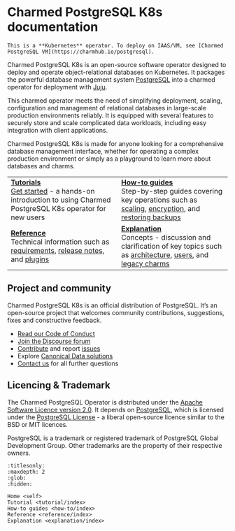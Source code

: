 # Charmed PostgreSQL K8s documentation

```{note}
This is a **Kubernetes** operator. To deploy on IAAS/VM, see [Charmed PostgreSQL VM](https://charmhub.io/postgresql).
```

Charmed PostgreSQL K8s is an open-source software operator designed to deploy and operate object-relational databases on Kubernetes. It packages the powerful database management system [PostgreSQL](https://www.postgresql.org/) into a charmed operator for deployment with [Juju](https://juju.is/docs/juju).

This charmed operator meets the need of simplifying deployment, scaling, configuration and management of relational databases in large-scale production environments reliably. It is equipped with several features to securely store and scale complicated data workloads, including easy integration with client applications.
 
Charmed PostgreSQL K8s is made for anyone looking for a comprehensive database management interface, whether for operating a complex production environment or simply as a playground to learn more about databases and charms.


| | |
|--|--|
|  [**Tutorials**](/tutorial/index)</br>  [Get started](/tutorial/index) - a hands-on introduction to using Charmed PostgreSQL K8s operator for new users </br> |  [**How-to guides**](/how-to/scale-replicas) </br> Step-by-step guides covering key operations such as [scaling](/how-to/scale-replicas), [encryption](/how-to/enable-tls), and [restoring backups](/how-to/back-up-and-restore/restore-a-backup) |
| [**Reference**](/reference/index) </br> Technical information such as [requirements](/reference/system-requirements), [release notes](/reference/releases), and [plugins](/reference/plugins-extensions) | [**Explanation**](/explanation/architecture) </br> Concepts - discussion and clarification of key topics such as [architecture](/explanation/architecture), [users](/explanation/users), and [legacy charms](/explanation/legacy-charm)|

## Project and community

Charmed PostgreSQL K8s is an official distribution of PostgreSQL. It’s an open-source project that welcomes community contributions, suggestions, fixes and constructive feedback.
- [Read our Code of Conduct](https://ubuntu.com/community/code-of-conduct)
- [Join the Discourse forum](https://discourse.charmhub.io/tag/postgresql)
- [Contribute](https://github.com/canonical/postgresql-k8s-operator/blob/main/CONTRIBUTING.md) and report [issues](https://github.com/canonical/postgresql-operator/issues/new/choose)
- Explore [Canonical Data solutions](https://canonical.com/data)
- [Contact us](/reference/contacts) for all further questions

## Licencing & Trademark

The Charmed PostgreSQL Operator is distributed under the [Apache Software Licence version 2.0](https://github.com/canonical/postgresql-operator/blob/main/LICENSE). It depends on [PostgreSQL](https://www.postgresql.org/ftp/source/), which is licensed under the [PostgreSQL License](https://www.postgresql.org/about/licence/) - a liberal open-source licence similar to the BSD or MIT licences.

PostgreSQL is a trademark or registered trademark of PostgreSQL Global Development Group. Other trademarks are the property of their respective owners.


```{toctree}
:titlesonly:
:maxdepth: 2
:glob:
:hidden:

Home <self>
Tutorial <tutorial/index>
How-to guides <how-to/index>
Reference <reference/index>
Explanation <explanation/index>
